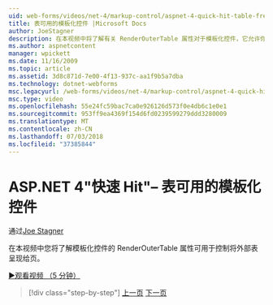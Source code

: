```yaml
---
uid: web-forms/videos/net-4/markup-control/aspnet-4-quick-hit-table-free-templated-controls
title: 表可用的模板化控件 |Microsoft Docs
author: JoeStagner
description: 在本视频中将了解有关 RenderOuterTable 属性对于模板化控件，它允许你控制是外部表呈现...
ms.author: aspnetcontent
manager: wpickett
ms.date: 11/16/2009
ms.topic: article
ms.assetid: 3d8c871d-7e00-4f13-937c-aa1f9b5a7dba
ms.technology: dotnet-webforms
msc.legacyurl: /web-forms/videos/net-4/markup-control/aspnet-4-quick-hit-table-free-templated-controls
msc.type: video
ms.openlocfilehash: 55e24fc59bac7ca0e926126d573f0e4db6c1e0e1
ms.sourcegitcommit: 953ff9ea4369f154d6fd0239599279ddd3280009
ms.translationtype: MT
ms.contentlocale: zh-CN
ms.lasthandoff: 07/03/2018
ms.locfileid: "37385844"
---
```

<a name="aspnet-4-quick-hit--table-free-templated-controls"></a>ASP.NET 4"快速 Hit"– 表可用的模板化控件
====================
通过[Joe Stagner](https://github.com/JoeStagner)

在本视频中您将了解模板化控件的 RenderOuterTable 属性可用于控制将外部表呈现给页。 

[&#9654;观看视频 （5 分钟）](https://channel9.msdn.com/Blogs/ASP-NET-Site-Videos/aspnet-4-quick-hit-table-free-templated-controls)

> [!div class="step-by-step"]
> [上一页](aspnet-4-quick-hit-new-rendering-option-for-check-box-lists-and-radio-button-lists.md)
> [下一页](aspnet-4-quick-hit-tableless-menu-control.md)
